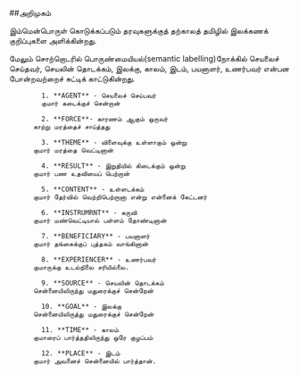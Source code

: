 ##அறிமுகம்

இம்மென்பொருள் கொடுக்கப்படும் தரவுகளுக்குத் தற்காலத் தமிழில் இலக்கணக் குறிப்புகளை அளிக்கின்றது.

மேலும்  சொற்றொடரில் பொருண்மையியல்(semantic labelling)நோக்கில் செயலைச் செய்தவர், செயலின் தொடக்கம், இலக்கு, காலம், இடம், பயனாளர், உணர்பவர் என்பன போன்றவற்றைச் சுட்டிக் காட்டுகின்றது.

            1. **AGENT** - செயலைச் செய்பவர்
            குமார் கடைக்குச் சென்றான்
          
            2. **FORCE**- காரணம் ஆகும் ஒருவர்
          காற்று மரத்தைச் சாய்த்தது
          
            3. **THEME** - விளைவுக்கு உள்ளாகும் ஒன்று
          குமார் மரத்தை வெட்டினான்
          
            4. **RESULT** - இறுதியில் கிடைக்கும் ஒன்று
          குமார் பண உதவியைப் பெற்றான்
          
            5. **CONTENT** - உள்ளடக்கம்
          குமார் தேர்வில் வெற்றிபெற்றானா என்று என்னைக் கேட்டனர்
          
            6. **INSTRUMRNT** - கருவி
          குமார் மண்வெட்டியால் பள்ளம் தோண்டினான்
          
            7. **BENEFICIARY** - பயனாளர்
          குமார் தங்கைக்குப் புத்தகம் வாங்கினான்
          
            8. **EXPERIENCER** - உணர்பவர்
          குமாருக்கு உடல்நிலை சரியில்லை.
          
            9. **SOURCE** - செயலின் தொடக்கம்
          சென்னையிலிருந்து மதுரைக்குச் சென்றேன்
          
            10. **GOAL** - இலக்கு
          சென்னையிலிருத்து மதுரைக்குச் சென்றேன்
          
            11. **TIME** - காலம்
          குமாரைப் பார்த்ததிலிருந்து ஒரே குழப்பம்
          
            12. **PLACE** - இடம்
          குமார் அவனைச் சென்னையில் பார்த்தான்.

